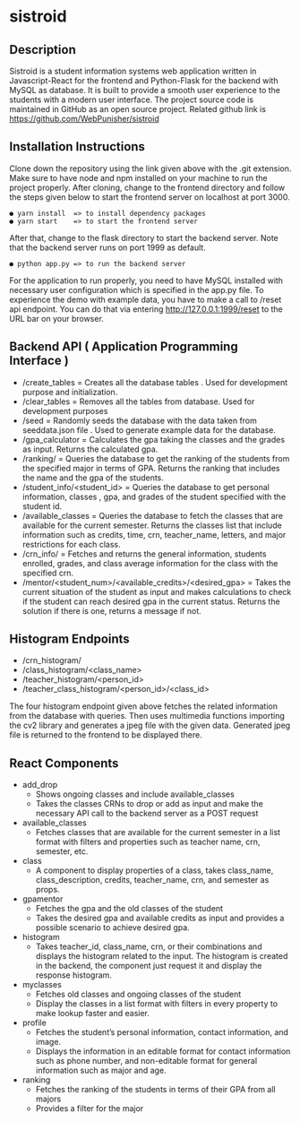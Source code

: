 # sistroid

  ## Description  
Sistroid is a student information systems web application written in
Javascript-React for the frontend and Python-Flask for the backend with MySQL as
database. It is built to provide a smooth user experience to the students with a
modern user interface. The project source code is maintained in GitHub as an open
source project. Related github link is https://github.com/WebPunisher/sistroid

  ## Installation Instructions  
Clone down the repository using the link given above with the .git extension. Make
sure to have node and npm installed on your machine to run the project properly.
After cloning, change to the frontend directory and follow the steps given below to
start the frontend server on localhost at port 3000.

    ● yarn install  => to install dependency packages
    ● yarn start    => to start the frontend server
    
After that, change to the flask directory to start the backend server. Note that the
backend server runs on port 1999 as default.

    ● python app.py => to run the backend server
    
For the application to run properly, you need to have MySQL installed with
necessary user configuration which is specified in the app.py file. To experience
the demo with example data, you have to make a call to /reset api endpoint. You
can do that via entering http://127.0.0.1:1999/reset to the URL bar on your
browser.

  ## Backend API ( Application Programming Interface )  
  
  - /create_tables = Creates all the database tables . Used for development purpose and initialization.  
  - /clear_tables = Removes all the tables from database. Used for development purposes  
  - /seed = Randomly seeds the database with the data taken from seeddata.json file . Used to generate example data for the database.  
  - /gpa_calculator = Calculates the gpa taking the classes and the grades as input. Returns the calculated gpa.  
  - /ranking/<major> = Queries the database to get the ranking of the students from the specified major in terms of GPA. Returns the ranking that includes the name and the gpa of the students.  
  - /student_info/<student_id> = Queries the database to get personal information, classes , gpa, and grades of the student specified with the student id.  
  - /available_classes = Queries the database to fetch the classes that are available for the current semester. Returns the classes list that include information such as credits, time, crn, teacher_name, letters, and major restrictions for each class.  
  - /crn_info/<crn> = Fetches and returns the general information, students enrolled, grades, and class average information for the class with the specified crn.  
  - /mentor/<student_num>/<available_credits>/<desired_gpa> = Takes the current situation of the student as input and makes calculations to check if the student can reach desired gpa in the current status. Returns the solution if there is one, returns a message if not.  

  ## **Histogram Endpoints**

  - /crn_histogram/<crn>  
  - /class_histogram/<class_name>  
  - /teacher_histogram/<person_id>  
  - /teacher_class_histogram/<person_id>/<class_id>  
  
The four histogram endpoint given above fetches the related information from the
database with queries. Then uses multimedia functions importing the cv2 library
and generates a jpeg file with the given data. Generated jpeg file is returned to
the frontend to be displayed there.  

  ## **React Components**  
  -  add_drop  
     -  Shows ongoing classes and include available_classes  
     -  Takes the classes CRNs to drop or add as input and make the necessary API call to the backend server as a POST request  
  -  available_classes  
     - Fetches classes that are available for the current semester in a list format with filters and properties such as teacher name, crn, semester, etc.  
  -  class  
     - A component to display properties of a class, takes class_name, class_description, credits, teacher_name, crn, and semester as props.  
  -  gpamentor  
     - Fetches the gpa and the old classes of the student  
     - Takes the desired gpa and available credits as input and provides a possible scenario to achieve desired gpa.  
  -  histogram  
     - Takes teacher_id, class_name, crn, or their combinations and displays the histogram related to the input. The histogram is created in the
    backend, the component just request it and display the response histogram.  
  -  myclasses  
     - Fetches old classes and ongoing classes of the student  
     - Display the classes in a list format with filters in every property to make lookup faster and easier.  
  -  profile  
     - Fetches the student’s personal information, contact information, and image.  
     - Displays the information in an editable format for contact information such as phone number, and non-editable format for general information such as major and age.  
  -  ranking  
     - Fetches the ranking of the students in terms of their GPA from all majors  
     - Provides a filter for the major  
